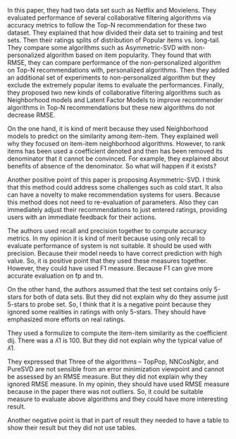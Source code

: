 
In this paper, they had two data set such as Netflix and Movielens. They evaluated performance of several collaborative filtering algorithms via accuracy metrics to follow the Top-N recommendation for these two dataset. They explained that how divided their data set to training and test sets. Then their ratings splits of distribution of Popular items vs. long-tail. They compare some algorithms such as Asymmetric-SVD with non-personalized algorithm based on item popularity. They found that with RMSE, they can compare performance of the non-personalized algorithm on Top-N recommendations with, personalized algorithms. Then they added an additional set of experiments to non-personalized algorithm but they exclude the extremely popular items to evaluate the performances. Finally, they proposed two new kinds of collaborative filtering algorithms such as Neighborhood models and Latent Factor Models to improve recommender algorithms in Top-N recommendations but these new algorithms do not decrease RMSE.

On the one hand, it is kind of merit because they used Neighborhood models to predict on the similarity among item-item. They explained well why they focused on item-item neighborhood algorithms. However, to rank items has been used a coefficient denoted and then has been removed its denominator that it cannot be convinced. For example, they explained about benefits of absence of the denominator. So what will happen if it exists?

Another positive point of this paper is proposing Asymmetric-SVD. I think that this method could address some challenges such as cold start. It also can have a novelty to make recommendation systems for users. Because this method does not need to re-evaluation of parameters. Also they can immediately adjust their recommendations to just entered ratings, providing users with an immediate feedback for their actions.

The authors used recall and precision together to compute accuracy metrics. In my opinion it is kind of merit because using only recall to evaluate performance of system is not suitable. It should be used with precision. Because their model needs to have correct prediction with high value. So, it is positive point that they used these measures together. However, they could have used F1 measure. Because F1 can give more accurate evaluation on fp and tn.

On the other hand, the authors assumed that the test set contains only 5-stars for both of data sets. But they did not explain why do they assume just 5-stars to probe set. So, I think that it is a negative point because they ignored some realities in ratings with only 5-stars. They should have emphasized more efforts on real ratings.

They used a formulize to compute the item-item similarity as the coefficient dij. There was a ʎ1 is 100. But they did not explain why the typical value of ʎ1. 

They expressed that Three of the algorithms – TopPop, NNCosNgbr, and PureSVD are not sensible from an error minimization viewpoint and cannot be assessed by an RMSE measure. But they did not explain why they ignored RMSE measure. In my opinin, they should have used RMSE measure because in the paper there was not outliers. So, it could be suitable measure to evaluate above algorithms and they could have more interesting result.

Another negative point is that in part of result they needed to have a table to show their result but they did not use tables.
